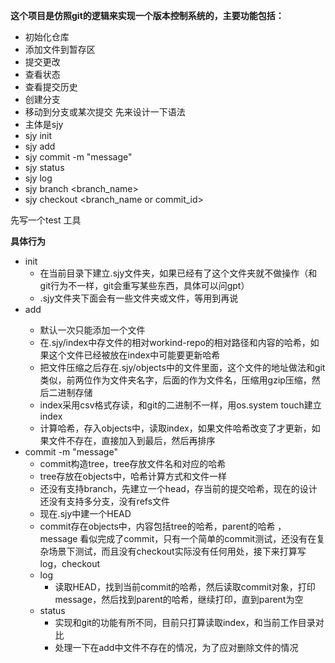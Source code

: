 **这个项目是仿照git的逻辑来实现一个版本控制系统的，主要功能包括：**
- 初始化仓库
- 添加文件到暂存区
- 提交更改
- 查看状态
- 查看提交历史
- 创建分支
- 移动到分支或某次提交
先来设计一下语法
- 主体是sjy 
- sjy init
- sjy add <file>
- sjy commit -m "message"
- sjy status
- sjy log
- sjy branch <branch_name>
- sjy checkout <branch_name or commit_id>

先写一个test 工具

**具体行为**
- init
  - 在当前目录下建立.sjy文件夹，如果已经有了这个文件夹就不做操作（和git行为不一样，git会重写某些东西，具体可以问gpt）
  - .sjy文件夹下面会有一些文件夹或文件，等用到再说
- add <file>
  - 默认一次只能添加一个文件
  - 在.sjy/index中存文件的相对workind-repo的相对路径和内容的哈希，如果这个文件已经被放在index中可能要更新哈希
  - 把文件压缩之后存在.sjy/objects中的文件里面，这个文件的地址做法和git类似，前两位作为文件夹名字，后面的作为文件名，压缩用gzip压缩，然后二进制存储
  - index采用csv格式存读，和git的二进制不一样，用os.system touch建立index
  - 计算哈希，存入objects中，读取index，如果文件哈希改变了才更新，如果文件不存在，直接加入到最后，然后再排序
- commit -m "message"
  - commit构造tree，tree存放文件名和对应的哈希
  - tree存放在objects中，哈希计算方式和文件一样
  - 还没有支持branch，先建立一个head，存当前的提交哈希，现在的设计还没有支持多分支，没有refs文件
  - 现在.sjy中建一个HEAD
  - commit存在objects中，内容包括tree的哈希，parent的哈希 ， message
看似完成了commit，只有一个简单的commit测试，还没有在复杂场景下测试，而且没有checkout实际没有任何用处，接下来打算写log，checkout
  - log
    - 读取HEAD，找到当前commit的哈希，然后读取commit对象，打印message，然后找到parent的哈希，继续打印，直到parent为空
  - status
    - 实现和git的功能有所不同，目前只打算读取index，和当前工作目录对比
    - 处理一下在add中文件不存在的情况，为了应对删除文件的情况
